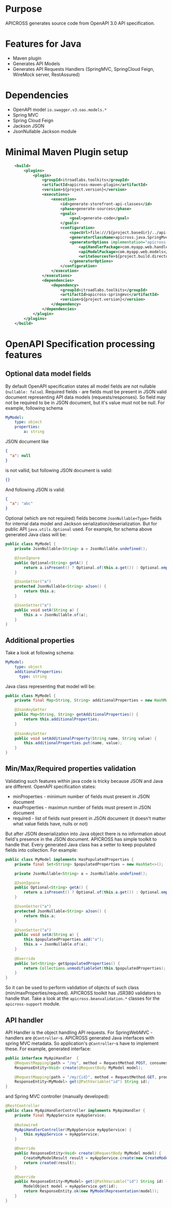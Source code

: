 # Purpose
APICROSS generates source code from OpenAPI 3.0 API specification.
# Features for Java
- Maven plugin
- Generates API Models
- Generates API Requests Handlers (SpringMVC, SpringCloud Feign, WireMock server, RestAssured)
# Dependencies
* OpenAPI model `io.swagger.v3.oas.models.*`
* Spring MVC
* Spring Cloud Feign
* Jackson JSON
* JsonNullable Jackson module

# Minimal Maven Plugin setup
```xml
    <build>
        <plugins>
            <plugin>
                <groupId>itroadlabs.toolkits</groupId>
                <artifactId>apicross-maven-plugin</artifactId>
                <version>${project.version}</version>
                <executions>
                    <execution>
                        <id>generate-storefront-api-classes</id>
                        <phase>generate-sources</phase>
                        <goals>
                            <goal>generate-code</goal>
                        </goals>
                        <configuration>
                            <specUrl>file:///${project.basedir}/../api-specifications/api.yaml</specUrl>
                            <generatorClassName>apicross.java.SpringMvcCodeGenerator</generatorClassName>
                            <generatorOptions implementation="apicross.java.SpringMvcCodeGeneratorOptions">
                                <apiHandlerPackage>com.myapp.web.handlers</apiHandlerPackage>
                                <apiModelPackage>com.myapp.web.models</apiModelPackage>
                                <writeSourcesTo>${project.build.directory}/generated-sources/java</writeSourcesTo>
                            </generatorOptions>
                        </configuration>
                    </execution>
                </executions>
                <dependencies>
                    <dependency>
                        <groupId>itroadlabs.toolkits</groupId>
                        <artifactId>apicross-springmvc</artifactId>
                        <version>${project.version}</version>
                    </dependency>
                </dependencies>
            </plugin>
        </plugins>
    </build>
```

# OpenAPI Specification processing features
## Optional data model fields
By default OpenAPI specification states all model fields are not nullable (`nullable: false`). 
Required fields - are fields must be present in JSON valid document representing API data models (requests/responses).
So field may not be required to be in JSON document, but it's value must not be null. For example, following schema
```yaml
MyModel:
    type: object
    properties:
        a: string
```
JSON document like
```json
{
  "a": null
}
```
is not vallid, but following JSON document is valid:
```json
{}
```
And following JSON is valid:
```json
{
  "a": "abc"
}
```

Optional (which are not required) fields become `JsonNullable<Type>` fields for internal data model and Jackson serialization/deserialization.
But for public API `java.utils.Optional` used. For example, for schema above generated Java class will be:
```java
public class MyModel {
    private JsonNullable<String> a = JsonNullable.undefined();

    @JsonIgnore
    public Optional<String> getA() {
        return a.isPresent() ? Optional.of(this.a.get()) : Optional.empty();
    }

    @JsonGetter("a")
    protected JsonNullable<String> aJson() {
        return this.a;
    }

    @JsonSetter("a")
    public void setA(String a) {
        this.a = JsonNullable.of(a);
    }
}
```

## Additional properties
Take a look at following schema:
```yaml
MyModel:
    type: object
    additionalProperties:
      type: string
```
Java class representing that model will be:
```java
public class MyModel {
    private final Map<String, String> additionalProperties = new HashMap<>();

    @JsonAnyGetter
    public Map<String, String> getAdditionalProperties() {
        return this.additionalProperties;
    }
    
    @JsonAnySetter
    public void setAdditionalProperty(String name, String value) {
        this.additionalProperties.put(name, value);
    }
}
```
## Min/Max/Required properties validation
Validating such features within java code is tricky because JSON and Java are different.
OpenAPI specification states:
- minProperties - minimum number of fields must present in JSON document
- maxProperties - maximun number of fields must present in JSON document
- required - list of fields nust present in JSON document (it doesn't matter what value fields have, nulls or not) 

But after JSON deserialization into Java object there is no information about field's presence in the JSON document.
APICROSS has simple toolkit to handle that. Every generated Java class has a setter to keep populated fields 
into collection. For example:
```java
public class MyModel implements HasPopulatedProperties {
    private final Set<String> $populatedProperties = new HashSet<>();

    private JsonNullable<String> a = JsonNullable.undefined();

    @JsonIgnore
    public Optional<String> getA() {
        return a.isPresent() ? Optional.of(this.a.get()) : Optional.empty();
    }

    @JsonGetter("a")
    protected JsonNullable<String> aJson() {
        return this.a;
    }

    @JsonSetter("a")
    public void setA(String a) {
        this.$populatedProperties.add("a");
        this.a = JsonNullable.of(a);
    }
    
    @Override
    public Set<String> get$populatedProperties() {
        return Collections.unmodifiableSet(this.$populatedProperties);
    }
}
```
So it can be used to perform validation of objects of such class (min/maxProperties/required). 
APICROSS toolkit has JSR380 validators to handle that. Take a look at the `apicross.beanvalidation.*` 
classes for the `apicross-support` module.

## API handler
API Handler is the object handling API requests. For SpringWebMVC - handlers are `@Controller`-s.
APICROSS generated Java interfaces with spring MVC metadata. So application's `@Controller`-s have to implement these.
For example, generated interface:
```java
public interface MyApiHandler  {
    @RequestMapping(path = "/my", method = RequestMethod.POST, consumes = "application/json")
    ResponseEntity<Void> create(@RequestBody MyModel model);

    @RequestMapping(path = "/my/{id}", method = RequestMethod.GET, produces = "application/json")
    ResponseEntity<MyModel> get(@PathVariable("id") String id);
}
```

and Spring MVC controller (manually developed):
```java
@RestController
public class MyApiHandlerController implements MyApiHandler {
    private final MyAppService myAppService;
    
    @Autowired
    MyApiHandlerController(MyAppService myAppService) {
        this.myAppService = myAppService;
    }

    @Override
    public ResponseEntity<Void> create(@RequestBody MyModel model) {
        CreateMyModelResult result = myAppService.create(new CreateModelCommand(model));
        return created(result);
    }

    @Override
    public ResponseEntity<MyModel> get(@PathVariable("id") String id) {
        ModelObject model = myAppService.get(id);
        return ResponseEntity.ok(new MyModelRepresentation(model));
    }
}
```
